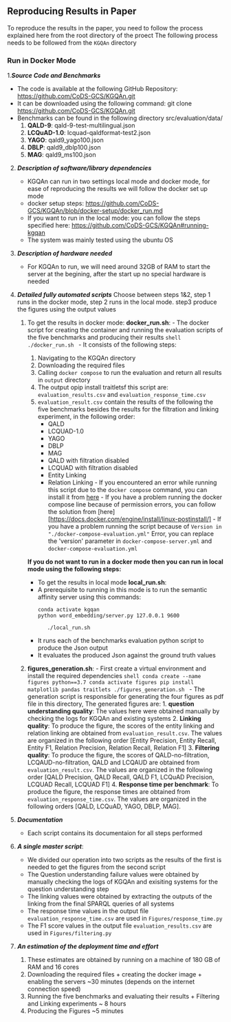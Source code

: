 Reproducing Results in Paper
-----
To reproduce the results in the paper, you need to follow the process explained here from the root directory of the proect
The following process needs to be followed from the `KGQAn` directory

### Run in Docker Mode
1._**Source Code and Benchmarks**_

- The code is available at the following GitHub Repository: https://github.com/CoDS-GCS/KGQAn.git 
- It can be downloaded using the following command: git clone https://github.com/CoDS-GCS/KGQAn.git
- Benchmarks can be found in the following directory src/evaluation/data/ 
  1. **QALD-9**: qald-9-test-multilingual.json
  2. **LCQuAD-1.0**: lcquad-qaldformat-test2.json 
  3. **YAGO**: qald9_yago100.json
  4. **DBLP**: qald9_dblp100.json
  5. **MAG**: qald9_ms100.json

2. _**Description of software/library dependencies**_
    - KGQAn can run in two settings local mode and docker mode, for ease of reproducing the results we will follow the docker set up mode
    - docker setup steps: https://github.com/CoDS-GCS/KGQAn/blob/docker-setup/docker_run.md 
    - If you want to run in the local mode: you can follow the steps specified here: https://github.com/CoDS-GCS/KGQAn#running-kgqan
    - The system was mainly tested using the ubuntu OS

3. _**Description of hardware needed**_
    - For KGQAn to run, we will need around 32GB of RAM to start the server at the begining, after the start up no special hardware is needed
4. _**Detailed fully automated scripts**_
      Choose between steps 1&2, step 1 runs in the docker mode, step 2 runs in the local mode. step3 produce the figures using the output values
      1.  To get the results in docker mode: **docker_run.sh**:
         - The docker script for creating the container and running the evaluation scripts of the five benchmarks and producing their results
         ```shell
         ./docker_run.sh
         ```
         - It consists of the following steps:
           1. Navigating to the KGQAn directory
           2. Downloading the required files
           3. Calling `docker compose` to run the evaluation and return all results in `output` directory
           4. The output opip install traitletsf this script are: `evaluation_results.csv` and `evaluation_response_time.csv`
           5. `evaluation_result.csv` contain the results of the following the five benchmarks besides the results for the filtration and linking experiment, in the following order:
              - QALD
              - LCQUAD-1.0
              - YAGO
              - DBLP
              - MAG
              - QALD with filtration disabled
              - LCQUAD with filtration disabled
              - Entity Linking
              - Relation Linking
         - If you encountered an error while running this script due to the `docker compose` command, you can install it from [here](https://docs.docker.com/compose/install/) 
         - If you have a problem running the docker compose line because of permission errors, you can follow the solution from [here][https://docs.docker.com/engine/install/linux-postinstall/] 
         - If you have a problem running the script because of `Version in "./docker-compose-evaluation.yml"` Error, you can replace the 'version' parameter in `docker-compose-server.yml` and `docker-compose-evaluation.yml`
         
           **If you do not want to run in a docker mode then you can run in local mode using the following steps:**
            - To get the results in local mode **local_run.sh**:
            - A prerequisite to running in this mode is to run the semantic affinity server using this commands: 
               ```
               conda activate kgqan
               python word_embedding/server.py 127.0.0.1 9600
              ```
              ```shell
                 ./local_run.sh
              ```
            - It runs each of the benchmarks evaluation python script to produce the Json output
            - It evaluates the produced Json against the ground truth values

      2. **figures_generation.sh**:
               - First create a virtual environment and install the required dependencies 
               ```shell
               conda create --name figures python==3.7
               conda activate figures
               pip install matplotlib pandas traitlets
               ./figures_generation.sh
               ```
               - The generation script is responsible for generating the four figures as pdf file in this directory, The generated figures are:
                 1. **question understanding quality**: The values here were obtained manually by checking the logs for KGQAn and existing systems
                 2. **Linking quality**: To produce the figure, the scores of the entity linking and relation linking are obtained from `evaluation_result.csv`. The values are organized in the following order [Entity Precision, Entity Recall, Entity F1, Relation Precision, Relation Recall, Relation F1]
                 3. **Filtering quality**: To produce the figure, the scores of QALD-no-filtration, LCQAUD-no-filtration, QALD and LCQAUD  are obtained from `evaluation_result.csv`. The values are organized in the following order [QALD Precision, QALD Recall, QALD F1, LCQuAD Precision, LCQUAD Recall, LCQUAD F1]
                 4. **Response time per benchmark**: To produce the figure, the response times are obtained from `evaluation_response_time.csv`. The values are organized in the following orders [QALD, LCQuAD, YAGO, DBLP, MAG].
5. _**Documentation**_
   - Each script contains its documentaion for all steps performed
6. _**A single master script**_:
   - We divided our operation into two scripts as the results of the first is needed to get the figures from the second script 
   - The Question understanding failure values were obtained by manually checking the logs of KGQAn and exisiting systems for the question understanding step 
   - The linking values were obtained by extracting the outputs of the linking from the final SPARQL queries of all systems
   - The response time values in the output file `evaluation_response_time.csv` are used in `Figures/response_time.py`
   - The F1 score values in the output file `evaluation_results.csv` are used in `Figures/filtering.py`
7. _**An estimation of the deployment time and effort**_
   1. These estimates are obtained by running on a machine of 180 GB of RAM and 16 cores 
   2. Downloading the required files + creating the docker image + enabling the servers ~30 minutes (depends on the internet connection speed)
   2. Running the five benchmarks and evaluating their results + Filtering and Linking experiments ~ 8 hours
   3. Producing the Figures ~5 minutes



